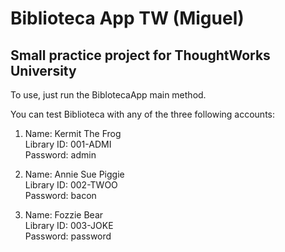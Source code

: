 # Biblioteca App TW (Miguel)
## Small practice project for ThoughtWorks University

To use, just run the BiblotecaApp main method.

You can test Biblioteca with any of the three following accounts:
1) Name: Kermit The Frog\
   Library ID: 001-ADMI\
   Password: admin

2) Name: Annie Sue Piggie\
   Library ID: 002-TWOO\
   Password: bacon

3) Name: Fozzie Bear\
   Library ID: 003-JOKE\
   Password: password

